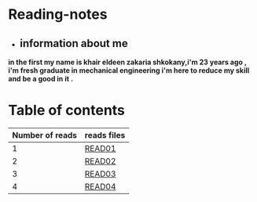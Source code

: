 # Reading-notes
* ## information about me   

**in the first my name is khair eldeen zakaria shkokany,i'm 23 years ago , i'm fresh graduate in mechanical engineering i'm here to reduce my skill and be a good in it .**

# Table of contents 

|Number of reads | reads files|
|----------------|------------|
|1               | [READ01](READ01.md)|
|2               | [READ02](READO2.md)|
|3               | [READ03](READ03.md)|
|4               | [READ04](READ04.md)|

